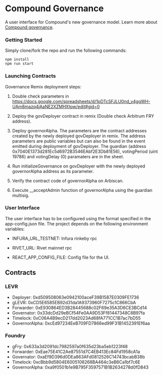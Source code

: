 # Compound Governance

A user interface for Compound's new governance model. Learn more about [Compound governance](https://medium.com/compound-finance/compound-governance-5531f524cf68).

### Getting Started

Simply clone/fork the repo and run the following commands:

```
npm install
npm run start
```

### Launching Contracts

Governance Remix deployment steps:

1. Double check parameters in https://docs.google.com/spreadsheets/d/1pDTcSFJLU0nd_v4ggWH-UAm8mazq4jAaNE2XZMHXtpw/edit#gid=0

2. Deploy the govDeployer contract in remix (Double check Arbitrum FRY address).

3. Deploy governorAlpha.
   The parameters are the contract addresses created by the newly deployed govDeployer in remix. The
   address parameters are public variables but can also be found in the event emitted during deployment of govDeployer.
   The guardian (address 0x7040E1373d281Ec5d6972B3546EAbf2E3Db81E56), votingPeriod (uint 19786) and
   votingDelay (0) paramaters are in the sheet.

4. Run initializeGovernance on govDeployer with the newly deployed governorAlpha address as its parameter.

5. Verify the contract code of governorAlpha on Arbiscan.

6. Execute \_\_acceptAdmin function of governorAlpha using the guardian multisig.

### User Interface

The user interface has to be configured using the format specified in the app-config.json file.
The project depends on the following environment variables:

-   INFURA_URL_TESTNET: Infura rinkeby rpc

-   RIVET_URL: Rivet mainnet rpc

-   REACT_APP_CONFIG_FILE: Config file for the UI.

## Contracts

### LEVR

-   Deployer: 0xd509508063e0942100aceF39B1587E0309FE1736
-   gLEVR: 0xCD5E6585EB92d31da1A9373960F7275c1C866CbA
-   Forwarder: 0xE930864ED3B28445688c02F69e35A3D6CE3BCd14
-   Governator: 0x33dcDd29eBCf54Fe0AA9D53Ff81447348C8B97fa
-   Timelock: 0xC06A4B9ecD217dd2023Ad68fA771CC1B7ac7bD55
-   GovernorAlpha: 0xcEd97234EeB709FD7866ed99F31B1452391Ef6aa

### Foundry

-   gFry: 0x633a3d2091dc7982597a0f635d23ba5eb1223f48
-   Forwarder: 0xEae75E41C2Ae87551d7C4EB413Ec84Fd1958cA1a
-   Governator: 0xaEf9D396d0DEa863AFd0812526C14743bcabB38b
-   Timelock: 0xcBbb9d5804E6005108268BA464c3eB6Ca1bf7c6E
-   GovernorAlpha: 0xa9f0501b1e9B795F3597571B1B2634278d0fD843
